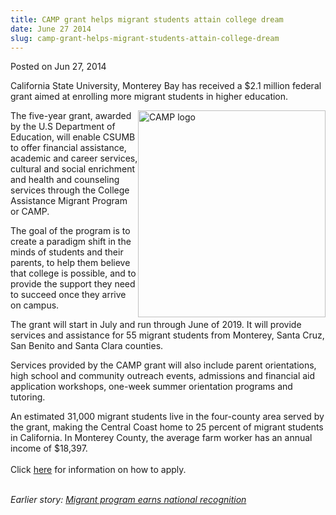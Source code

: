 ```yaml
---
title: CAMP grant helps migrant students attain college dream
date: June 27 2014
slug: camp-grant-helps-migrant-students-attain-college-dream
---
```


    

<span class="date">Posted on Jun 27, 2014 </span>

<p>California State University, Monterey Bay has received a $2.1
million federal grant aimed at enrolling more migrant students in
higher education.</p>
<p><img alt="CAMP logo" src="https://news.csumb.edu/sites/default/files/65/attachments/news/images/camp_image_0.jpg" style="width:300px; height:331px; float:right">The five-year
grant, awarded by the U.S Department of Education, will enable
CSUMB to offer financial assistance, academic and career services,
cultural and social enrichment and health and counseling services
through the College Assistance Migrant Program or CAMP.</img></p>
<p>The goal of the program is to create a paradigm shift in the
minds of students and their parents, to help them believe that
college is possible, and to provide the support they need to
succeed once they arrive on campus.</p>
<p>The grant will start in July and run through June of 2019. It
will provide services and assistance for 55 migrant students from
Monterey, Santa Cruz, San Benito and Santa Clara counties.</p>
<p>Services provided by the CAMP grant will also include parent
orientations, high school and community outreach events, admissions
and financial aid application workshops, one-week summer
orientation programs and tutoring.</p>
<p>An estimated 31,000 migrant students live in the four-county
area served by the grant, making the Central Coast home to 25
percent of migrant students in California. In Monterey County, the
average farm worker has an annual income of $18,397.<br>
<br>
Click <a href="https://eosp.csumb.edu/how-apply-1" rel="nofollow">here</a> for information on how to apply.</br></br></p>
<p><em>Earlier story: <a href="../../../2011/jul/28/migrant-program-earns-national-recognition.html" rel="nofollow">Migrant program earns national recognition</a><br>
<br>
&#xA0;</br></br></em></p>

 

 
